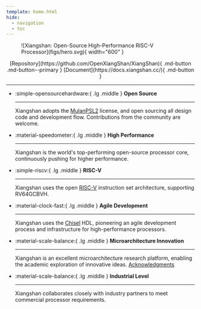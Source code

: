 ```yaml
---
template: home.html
hide:
  - navigation
  - toc
---
```


<figure markdown>
<!-- <object data="figs/hero.svg" width="600"> </object> -->
![Xiangshan: Open-Source High-Performance RISC-V Processor](figs/hero.svg){ width="600" }
</figure>


<div style="text-align: center;" markdown>
[Repository](https://github.com/OpenXiangShan/XiangShan){ .md-button .md-button--primary }
[Document](https://docs.xiangshan.cc/){ .md-button }
</div>

---

<div class="grid cards" markdown>

-   :simple-opensourcehardware:{ .lg .middle } __Open Source__

    ---

    Xiangshan adopts the [MulanPSL2](http://license.coscl.org.cn/MulanPSL2) license, and open sourcing all design code and development flow. Contributions from the community are welcome.

    <!-- [:octicons-arrow-right-24: License](#) -->

-   :material-speedometer:{ .lg .middle } __High Performance__

    ---

    Xiangshan is the world's top-performing open-source processor core, continuously pushing for higher performance.

    <!-- [:octicons-arrow-right-24: Reference](#) -->

-   :simple-riscv:{ .lg .middle } __RISC-V__

    ---

    Xiangshan uses the open [RISC-V](https://riscv.org/) instruction set architecture, supporting RV64GCBVH.

    <!-- [:octicons-arrogw-right-24: Customization](#) -->

-   :material-clock-fast:{ .lg .middle } __Agile Development__

    ---

    Xiangshan uses the [Chisel](https://www.chisel-lang.org/) HDL, pioneering an agile development process and infrastructure for high-performance processors.

    <!-- [:octicons-arrow-right-24: License](#) -->

-   :material-scale-balance:{ .lg .middle } __Microarchitecture Innovation__

    ---

    Xiangshan is an excellent microarchitecture research platform, enabling the academic exploration of innovative ideas. [Acknowledgments](https://docs.xiangshan.cc/zh-cn/latest/tutorials/acknowledgments/)

    <!-- [:octicons-arrow-right-24: License](#) -->

-   :material-scale-balance:{ .lg .middle } __Industrial Level__

    ---

    Xiangshan collaborates closely with industry partners to meet commercial processor requirements.

    <!-- [:octicons-arrow-right-24: License](#) -->

</div>